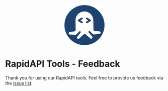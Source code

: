 <p align="center">
  <img alt="RapidAPI" src="https://github.com/RapidAPI/feedback/blob/main/assets/rapidapi-logo-128x128.png?raw=true">
</p>

# RapidAPI Tools - Feedback

Thank you for using our RapidAPI tools. Feel free to provide us feedback via the [issue list](https://github.com/RapidAPI/feedback/issues).
